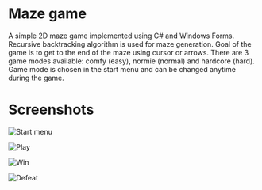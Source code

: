 # Maze game

A simple 2D maze game implemented using C# and Windows Forms. 
Recursive backtracking algorithm is used for maze generation.
Goal of the game is to get to the end of the maze using cursor or arrows.
There are 3 game modes available: comfy (easy), normie (normal) and hardcore (hard). Game mode is chosen in the start menu and can be changed anytime during the game. 



# Screenshots

![Start menu](https://github.com/ivapanic/maze-game/blob/master/screenshots/start.png?raw=true "Start menu")

![Play](https://github.com/ivapanic/maze-game/blob/master/screenshots/play.png?raw=true "Play")

![Win](https://github.com/ivapanic/maze-game/blob/master/screenshots/win.png?raw=true "Win")

![Defeat](https://github.com/ivapanic/maze-game/blob/master/screenshots/defeat.png?raw=true "Defeat")








